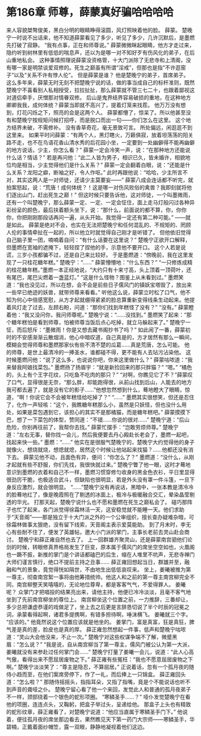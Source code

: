 # 第186章 师尊，薛蒙真好骗哈哈哈哈
来人容貌桀骜俊美，黑白分明的眼睛睁得滚圆，风灯照映着他的脸。
薛蒙。
楚晚宁一时说不出话来，他不知道薛蒙看见了多少，听见了多少，几许沉默后，是墨燃先打破了寂静。
“我有点事，正在和师尊说。”
薛蒙微微眯起眼睛，他方才走过来，隐约听到树林里有低低的喘息声，还以为是哪一对不知好歹有伤风化的弟子，在后山重地私会。
这种事情照理说薛蒙没资格管，十大门派除了无悲寺和上清阁，没有哪一家是明禁谈爱双修的。死生之巅虽有所谓“淫戒”，但那也是指“不许逛窑子”以及“关系不许有悖人伦”。
但是薛蒙是谁？
他是楚晚宁的弟子，首席弟子。
这么多年来，薛蒙无时无刻不把楚晚宁说的话，做的事当成自己的标杆准则，既然楚晚宁不喜看别人私相授受，拉拉扯扯，那么薛蒙就不管三七二十，也跟着鄙视这对道侣牵手，厌憎那对情眷双修。
后山是鬼界结界容易破损的重地，在这种地方卿卿我我，成何体统？薛蒙当即就不高兴了，提着灯笼来找茬。
他万万没有想到，灯花闪烁之下，照亮的会是这两个人。
薛蒙都懵了，惊呆了。所以他甚至没有和楚晚宁按规矩问候打招呼，而是脱口而出一句——你们怎么在这里。
这个地方结界未破，不需修补。
没有香草奇花，毫无景致可言。
所处偏远，闲逛逛不到这里来。
如果平时问薛蒙：“有两个人，黑灯瞎火，万籁俱寂，放着坦荡荡的阳关路不走，也不在鸟语花香山清水秀的后花园小坐，一定要到一处幽僻得不能再幽僻的地方说话，少主，你怎么看？”
薛蒙一定会冷笑一声，说：“在那种地方还能说什么话？情话？”
若是再问他：“此二人皆为男子，相识已久，皆未婚许，相貌地位均是相当，少主觉得他们是什么关系？”
薛蒙一定会翻着白眼，说：“还能是什么关系？龙阳之癖，断袖之好，令人作呕。”
此时再跟他说：“哈哈，少主所言不对，其实这两人是一对师徒，还请少主莫要妄——”
薛蒙八成会连话都不听完，就拍案怒起，说：“荒唐！成何体统？！这是哪一对伤风败俗的禽兽？我即刻就将他们逐出山门，赶出死生之巅！”
但这时候只要告诉他，这对师徒，一个叫墨微雨，还有一个叫楚晚宁，那么薛蒙一定、一定、一定会怔住，面上走马灯般闪过各种异彩纷呈的颜色，最后扶着额头坐下，说：“那什么，前面说的都不算，你，你你你，你把刚刚那段话再问一遍，从头开始。我觉得一定还有第二种可能。”
——就是如此。
薛蒙是绝对不会，也实在无法把楚晚宁和任何混乱的、不规矩的、罔顾人伦的事情牵扯在一起的，所以他立时就觉得自己刚才是听错了。
但他依旧觉得自己脑子里一团，喃喃着自问：“有什么话要在这里说？”
楚晚宁正欲开口解释，但墨燃在宽袖的遮掩下，轻轻捏了捏他的手，示意他不要开口。
这个人若是说谎，三岁小孩都骗不过，还是自己来比较好。
于是墨燃道：“傍晚前，我在这里发现了一只桂花糖年糕。”
楚晚宁：“……”
薛蒙懵懵地：“什么东西？”
“一只修炼成精的桂花糖年糕。”墨燃一本正经地说，“大约只有十来寸高，头上顶着一顶荷叶，还有尾巴，尾巴尖燃着一盏蓝灯。”
“这是什么怪物？图鉴上从未看到过。”
墨燃笑道：“我也没见过，所以在想，会不会是前些日子儒风门的镇妖宝塔毁了，放出来一些早已绝迹的妖兽，就带师尊来看看。”
听他这么说，薛蒙立时松了口气，他不知为何心中倍感宽慰，从方才起就绷得紧紧的脸总算重新变得线条生动起来。他提着风灯走了过去，左顾右盼，问道：“那你们找到年糕怪了没有？”
“没有。”
薛蒙瞪着他：“我又没问你，我问师尊呢。”
楚晚宁说：“……没找到。”
墨燃笑了起来：“那个糖年糕怕是看到师尊，怕被师尊当饭后点心吃掉，就立马躲起来了。”
楚晚宁一怔，而后怒斥：“墨微雨！你是又想去藏书阁抄书了吗？”
如此闹了一番，薛蒙初时的不安感渐渐云散烟消，他心中暗叹道，自己真是的，方才居然有那么一瞬间，模糊会觉得师尊和墨燃那家伙有些不清不楚的瓜葛……真是荒唐，怎么可能。
他的师尊，是世上最清冷的一捧圣水，谁都碰不得，更不能有人去玷污沾染他。
这时候墨燃问他：“说了这么多，也说说你吧，你来这里做什么？”
薛蒙咕哝道：“我来替我阿娘找菜包。”
墨燃扬了扬眉宇：“就是新捡回来的那只胖猫？”
“嗯。”
“橘色的，头上有个王字花纹，只吃鱼不吃肉的那只？”
“对啊，你瞧见它了不？”薛蒙叹了口气，显得很是无奈，“那么胖，却能跑得很，从前山找到后山，人能去的地方我可都去遍了，就是没有它的影子……”他想忽然想到什么，蓦地瞪大了眼睛，惊道，“啊！你说它会不会被年糕怪给吃掉了？”
“……”
墨燃其实很想笑，但还是忍住了，化作一声轻咳：“这个，我瞧糖年糕那么小，虽然是只妖怪，但也没什么用处，如果是菜包遇到它，该担心的其实不是那橘猫，而是糖年糕吧。”
薛蒙摸摸下巴，想了一下菜包的体型，赞同道：“不错……你说的很对……”
楚晚宁道：“后山危险，你别再往前了，我帮你去找。”
薛蒙忙摆手：“岂敢劳烦师尊。”
楚晚宁道：“左右无事，替你找一会儿，然后我便要去丹心殿赴长老会了，墨燃一起吧，找起来快一些。”
墨燃：“……”
他实在是很服气楚晚宁的，楚晚宁大约觉得他的身子就像火，想烧就烧，想熄就熄，居然这个时候让他站起来找猫？……他都还没有消下去。
薛蒙见他不动，且面色有异，便问：“你怎么了？”
墨燃道：“没什么，从刚才起就有些不舒服，你们先找，我很快就过来。”
楚晚宁瞥了他一眼，这时才蓦地意识到墨燃的衣着和自己不一样，墨燃习惯穿修匀收身的黑金色衣衫，平日里显得很劲厉干脆，也极适合武斗，但缺陷也很明显，若是外头没有罩一件斗篷，一旦下身反应激烈，就会很明显。
“……”楚晚宁没有再说话，黑暗中，一张本教是清冷冷的脸蓦地红了，像是晚霞照在了剔透的冰面上，极冷与极暖融合交汇，晕染晶莹剔透的华光。
打那天起，楚晚宁说什么也不愿和墨燃在死生之巅私会了。
碰巧那阵子也忙了起来，各门派觉得徐霜林活一天，这安稳觉就不能睡一天。他们求助于“天音阁”——那是独立于十大门派之外的一个公审组织，擅长查办疑难杂暗，可徐霜林做事太狠绝，没有留下线索，天音阁主表示爱莫能助。
到了月末时，李无心有些耐不住了，便发了英雄帖，邀大小门派的掌门，主事长老前去灵山赴会商讨。
楚晚宁和薛正雍自然也去了。
上一回群雄齐聚灵山，还是薛蒙南宫驷他们论剑的时候，转眼修真界格局发生了巨变，原本属于儒风门的席坐空空如也，火凰阁也一蹶不振，新推的掌门是个讲话都磕巴的后生，缩在人堆里不吭声，无悲寺禅门大师们谨言慎行，绝口不提前主持之丑事……
薛正雍回想起当日，群雄并至，融融和气的景象，竟觉得恍如隔世，不由地生出低低哀叹来。
坐上，姜曦被推为第一尊主，彻查南宫絮一事将由他筹措统帅。他这人和之前的第一尊主南宫柳完全不同，南宫柳整天笑嘻嘻的，无论地位尊卑，都是客客气气，不爱得罪人。
姜曦呢？
众掌门才把唱投的结果亮出来，请他主持，他便已冷冷淡淡，且毫不客气地坐到了先前南宫柳坐的尊位上。
南宫柳坐这个位置之前，一力推辞，三番却让，多少总把谦虚恭谨的戏做足了，坐上去之后更是言辞恳切说了半个时辰的冠冕之词，承蒙看得起啊，诸君多提携啊，有错多担待啊，唾沫横飞。
姜曦就三个字。
“应该的。”
他竟然说这个位置应该就是他坐的。
姜掌门，富是真富，狂是真狂，脾气差是真的差，脸皮也是真的厚。
薛正雍忽然想起一件事，低声和楚晚宁咕哝道：“灵山大会他没来，不止一次。”
楚晚宁对这些权谋争端不了解，微蹙黑眉：“怎么说？”
“我是说，自从南宫柳当了第一尊主，儒风门被公认为第一大派，姜曦就没有来参赴过任何掌门会……”
楚晚宁打量了姜曦一会儿，说道：“此人心高气傲，看得出来不愿屈居废物之下。”
薛正雍有些冤枉：“我也不愿意屈居废物之下啊。”
楚晚宁淡淡笑了：“尊主是隐忍，不算屈居。”
正说着话，忽有一个孤月夜的随侍小趋而至，在他们案席旁停下，作了一礼，而后捧上一只锦盒。
薛正雍回头道：“怎么啦？”
那随侍摇摇头，指指耳朵，又指了指嘴，竟是个不能说话也听不到声音的聋哑之仆。
楚晚宁留心看了他一个来回，发觉此人和普通的孤月夜弟子不一样，颈部绕着一个银色的蛇形项圈。
“寒鳞圣手……？”
哑仆发觉楚晚宁在看他的项圈，连连点头，又鞠躬，把盒子举过头，呈递给他。
那盒子上头也有精致的蛇形纹章，薛正雍看了，对楚晚宁说道：“他应当直属于寒鳞圣手门下。”
他说着，便往孤月夜的席坐那边看去，果然瞧见天下第一药门大宗师——寒鳞圣手，华碧楠，正戴着面纱帽笠，露一双眼，静静地凝视着他们这边。
